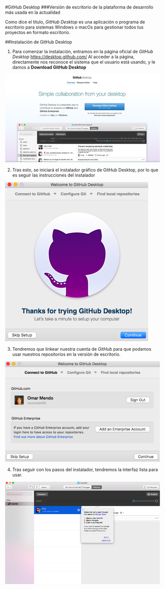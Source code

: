 
#GitHub Desktop
###Versión de escritorio de la plataforma de desarrollo más usada en la actualidad

Como dice el título, *GitHub Desktop* es una aplicación o programa de escritorio para sistemas Windows o macOs para gestionar todos tus proyectos en formato escritorio.

##Instalación de GitHub Desktop

1. Para comenzar la instalación, entramos en la página oficial de *GitHub Desktop*
          <https://desktop.github.com/>
Al acceder a la página, directamente nos reconoce el sistema que el usuario está usando, y le damos a **Download GitHub Desktop**

![](../images/c1.png)

2. Tras esto, se iniciará el instalador gráfico de GitHub Desktop, por lo que es seguir las instrucciones del instalador

![](../images/c2.png)

3. Tendremos que linkear nuestra cuenta de *GitHub* para que podamos usar nuestros repositorios en la versión de escritorio.

![](../images/c3.png)

4. Tras seguir con los pasos del instalador, tendremos la interfaz lista para usar.

![](../images/c4.png)



